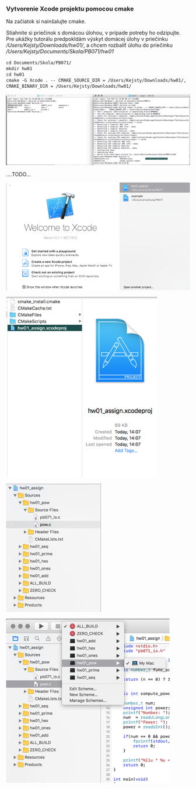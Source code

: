 ### Vytvorenie Xcode projektu pomocou cmake

Na začiatok si nainšalujte cmake.

Stiahnite si priečinok s domácou úlohou, v prípade potreby ho odzipujte. Pre ukážky tutorálu predpokldám výskyt domácej úlohy v priečinku _/Users/Kejsty/Downloads/hw01/_, a chcem rozbaliť úlohu do priečinku _/Users/Kejsty/Documents/Skola/PB071/hw01_



```terminal
cd Documents/Skola/PB071/
mkdir hw01
cd hw01
cmake -G Xcode . -- CMAKE_SOURCE_DIR = /Users/Kejsty/Downloads/hw01/,   CMAKE_BINARY_DIR = /Users/Kejsty/Downloads/hw01/
```

![](/assets/CmakeProjectXcode.png)

....TODO...





![](/assets/CmakeProjectXcode2.png)



![](/assets/CmakeProjectXcode3.png)





![](/assets/CmakeProjectXcode4.png)





![](/assets/CmakeProjectXcode5.png)







